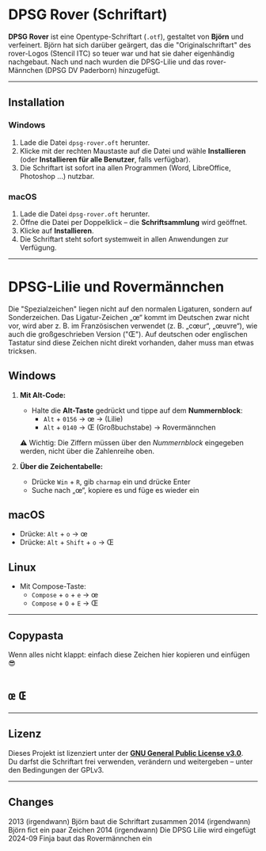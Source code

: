 # DPSG Rover (Schriftart)

**DPSG Rover** ist eine Opentype-Schriftart (`.otf`), gestaltet von **Björn** und verfeinert. Björn hat sich darüber geärgert, das die "Originalschriftart" des rover-Logos (Stencil ITC) so teuer war und hat sie daher eigenhändig nachgebaut. Nach und nach wurden die DPSG-Lilie und das rover-Männchen (DPSG DV Paderborn) hinzugefügt.


---

## Installation

### Windows
1. Lade die Datei `dpsg-rover.oft` herunter.
2. Klicke mit der rechten Maustaste auf die Datei und wähle **Installieren**  
   (oder **Installieren für alle Benutzer**, falls verfügbar).
3. Die Schriftart ist sofort ina allen Programmen (Word, LibreOffice, Photoshop ...) nutzbar.

### macOS
1. Lade die Datei `dpsg-rover.oft` herunter.
2. Öffne die Datei per Doppelklick – die **Schriftsammlung** wird geöffnet.
3. Klicke auf **Installieren**.
4. Die Schriftart steht sofort systemweit in allen Anwendungen zur Verfügung.

---

# DPSG-Lilie und Rovermännchen

Die "Spezialzeichen" liegen nicht auf den normalen Ligaturen, sondern auf Sonderzeichen. Das Ligatur-Zeichen „œ“ kommt im Deutschen zwar nicht vor, wird aber z. B. im Französischen verwendet (z. B. „cœur“, „œuvre“), wie auch die großgeschrieben Version ("Œ"). Auf deutschen oder englischen Tastatur sind diese Zeichen nicht direkt vorhanden, daher muss man etwas tricksen.


## Windows
1. **Mit Alt-Code:**
   - Halte die **Alt-Taste** gedrückt und tippe auf dem **Nummernblock**:
     - `Alt` + `0156` → œ → (Lilie)
     - `Alt` + `0140` → Œ (Großbuchstabe) → Rovermännchen

   ⚠️ Wichtig: Die Ziffern müssen über den *Nummernblock* eingegeben werden, nicht über die Zahlenreihe oben.

2. **Über die Zeichentabelle:**
   - Drücke `Win` + `R`, gib `charmap` ein und drücke Enter
   - Suche nach „œ“, kopiere es und füge es wieder ein


## macOS
- Drücke: `Alt` + `o` → œ  
- Drücke: `Alt` + `Shift` + `o` → Œ

## Linux
- Mit Compose-Taste:
  - `Compose` + `o` + `e` → œ  
  - `Compose` + `O` + `E` → Œ

---

## Copypasta
Wenn alles nicht klappt: einfach diese Zeichen hier kopieren und einfügen 😎
# `œ`  `Œ`



---

## Lizenz

Dieses Projekt ist lizenziert unter der **[GNU General Public License v3.0](https://www.gnu.org/licenses/gpl-3.0.html)**.  
Du darfst die Schriftart frei verwenden, verändern und weitergeben – unter den Bedingungen der GPLv3.

---

## Changes
2013 (irgendwann) Björn baut die Schriftart zusammen
2014 (irgendwann) Björn fict ein paar Zeichen
2014 (irgendwann) Die DPSG Lilie wird eingefügt
2024-09 Finja baut das Rovermännchen ein